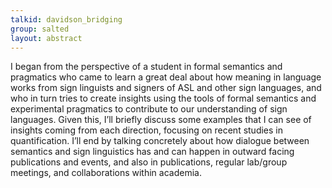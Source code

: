 ```yaml
---
talkid: davidson_bridging
group: salted
layout: abstract
---
```


I began from the perspective of a student in formal semantics and pragmatics who came to learn a great deal about how meaning in language works from sign linguists and signers of ASL and other sign languages, and who in turn tries to create insights using the tools of formal semantics and experimental pragmatics to contribute to our understanding of sign languages. Given this, I’ll briefly discuss some examples that I can see of insights coming from each direction, focusing on recent studies in quantification. I’ll end by talking concretely about how dialogue between semantics and sign linguistics has and can happen in outward facing publications and events, and also in publications, regular lab/group meetings, and collaborations within academia.
